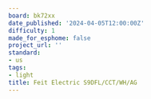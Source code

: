 ```yaml
---
board: bk72xx
date_published: '2024-04-05T12:00:00Z'
difficulty: 1
made_for_esphome: false
project_url: ''
standard:
- us
tags:
- light
title: Feit Electric S9DFL/CCT/WH/AG
---
```


